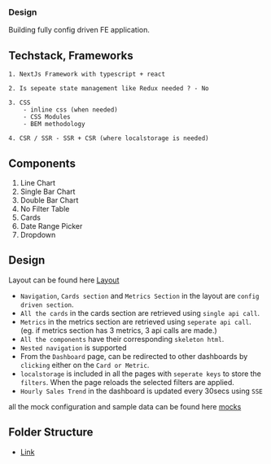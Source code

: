 ### Design

Building fully config driven FE application.

## Techstack, Frameworks
    1. NextJs Framework with typescript + react
    
    2. Is sepeate state management like Redux needed ? - No

    3. CSS 
        - inline css (when needed)
        - CSS Modules
        - BEM methodology
    
    4. CSR / SSR - SSR + CSR (where localstorage is needed)

## Components

1. Line Chart
2. Single Bar Chart
3. Double Bar Chart
4. No Filter Table
5. Cards
6. Date Range Picker
7. Dropdown

## Design

Layout can be found here [Layout](./layout.png)

* `Navigation`, `Cards section` and `Metrics Section` in the layout are `config driven section`.
* `All the cards` in the cards section are retrieved using `single api call`.
* `Metrics` in the metrics section are retrieved using `seperate api call`. (eg. if metrics section has 3 metrics, 3 api calls are made.)
* `All the components` have their corresponding `skeleton html`. 
* `Nested navigation` is supported
* From the `Dashboard` page, can be redirected to other dashboards by `clicking` either on the `Card or Metric`.
* `localstorage` is included in all the pages with `seperate keys` to store the `filters`. When the page reloads the selected filters are applied. 
* `Hourly Sales Trend` in the dashboard is updated every 30secs using `SSE`

all the mock configuration and sample data can be found here [mocks](../mocks/)

## Folder Structure

* [Link](./folder_structure.png)

